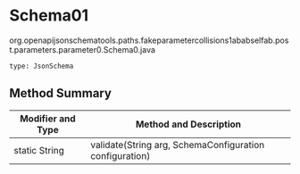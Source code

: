 # Schema01
org.openapijsonschematools.paths.fakeparametercollisions1ababselfab.post.parameters.parameter0.Schema0.java
```
type: JsonSchema
```

## Method Summary
| Modifier and Type | Method and Description |
| ----------------- | ---------------------- |
| static String | validate(String arg, SchemaConfiguration configuration) |
